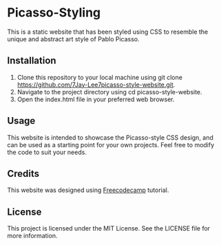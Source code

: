 # Picasso-Styling
This is a static website that has been styled using CSS to resemble the unique and abstract art style of Pablo Picasso.

## Installation
1. Clone this repository to your local machine using git clone https://github.com/7Jay-Lee7picasso-style-website.git.
2. Navigate to the project directory using cd picasso-style-website.
3. Open the index.html file in your preferred web browser.

## Usage
This website is intended to showcase the Picasso-style CSS design, and can be used as a starting point for your own projects. Feel free to modify the code to suit your needs.

## Credits
This website was designed using [Freecodecamp](https://www.freecodecamp.org/learn) tutorial.

## License
This project is licensed under the MIT License. See the LICENSE file for more information.

